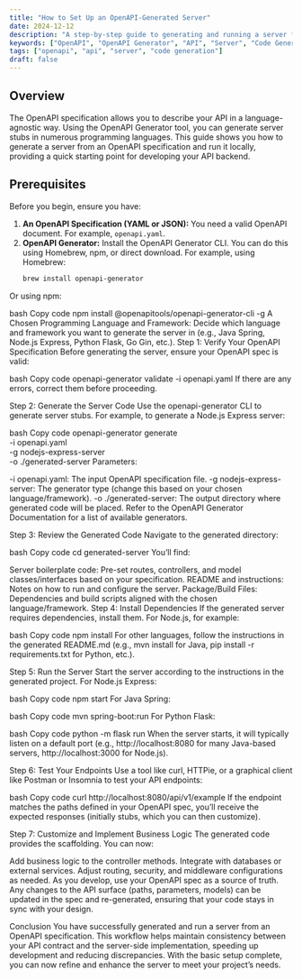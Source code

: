 ```yaml
---
title: "How to Set Up an OpenAPI-Generated Server"
date: 2024-12-12
description: "A step-by-step guide to generating and running a server from an OpenAPI specification using the OpenAPI Generator tool."
keywords: ["OpenAPI", "OpenAPI Generator", "API", "Server", "Code Generation"]
tags: ["openapi", "api", "server", "code generation"]
draft: false
---
```


## Overview

The OpenAPI specification allows you to describe your API in a language-agnostic way. Using the OpenAPI Generator tool, you can generate server stubs in numerous programming languages. This guide shows you how to generate a server from an OpenAPI specification and run it locally, providing a quick starting point for developing your API backend.

## Prerequisites

Before you begin, ensure you have:

1. **An OpenAPI Specification (YAML or JSON):** You need a valid OpenAPI document. For example, `openapi.yaml`.
2. **OpenAPI Generator:** Install the OpenAPI Generator CLI. You can do this using Homebrew, npm, or direct download. For example, using Homebrew:
   ```bash
   brew install openapi-generator

Or using npm:

bash
Copy code
npm install @openapitools/openapi-generator-cli -g
A Chosen Programming Language and Framework: Decide which language and framework you want to generate the server in (e.g., Java Spring, Node.js Express, Python Flask, Go Gin, etc.).
Step 1: Verify Your OpenAPI Specification
Before generating the server, ensure your OpenAPI spec is valid:

bash
Copy code
openapi-generator validate -i openapi.yaml
If there are any errors, correct them before proceeding.

Step 2: Generate the Server Code
Use the openapi-generator CLI to generate server stubs. For example, to generate a Node.js Express server:

bash
Copy code
openapi-generator generate \
-i openapi.yaml \
-g nodejs-express-server \
-o ./generated-server
Parameters:

-i openapi.yaml: The input OpenAPI specification file.
-g nodejs-express-server: The generator type (change this based on your chosen language/framework).
-o ./generated-server: The output directory where generated code will be placed.
Refer to the OpenAPI Generator Documentation for a list of available generators.

Step 3: Review the Generated Code
Navigate to the generated directory:

bash
Copy code
cd generated-server
You’ll find:

Server boilerplate code: Pre-set routes, controllers, and model classes/interfaces based on your specification.
README and instructions: Notes on how to run and configure the server.
Package/Build Files: Dependencies and build scripts aligned with the chosen language/framework.
Step 4: Install Dependencies
If the generated server requires dependencies, install them. For Node.js, for example:

bash
Copy code
npm install
For other languages, follow the instructions in the generated README.md (e.g., mvn install for Java, pip install -r requirements.txt for Python, etc.).

Step 5: Run the Server
Start the server according to the instructions in the generated project. For Node.js Express:

bash
Copy code
npm start
For Java Spring:

bash
Copy code
mvn spring-boot:run
For Python Flask:

bash
Copy code
python -m flask run
When the server starts, it will typically listen on a default port (e.g., http://localhost:8080 for many Java-based servers, http://localhost:3000 for Node.js).

Step 6: Test Your Endpoints
Use a tool like curl, HTTPie, or a graphical client like Postman or Insomnia to test your API endpoints:

bash
Copy code
curl http://localhost:8080/api/v1/example
If the endpoint matches the paths defined in your OpenAPI spec, you’ll receive the expected responses (initially stubs, which you can then customize).

Step 7: Customize and Implement Business Logic
The generated code provides the scaffolding. You can now:

Add business logic to the controller methods.
Integrate with databases or external services.
Adjust routing, security, and middleware configurations as needed.
As you develop, use your OpenAPI spec as a source of truth. Any changes to the API surface (paths, parameters, models) can be updated in the spec and re-generated, ensuring that your code stays in sync with your design.

Conclusion
You have successfully generated and run a server from an OpenAPI specification. This workflow helps maintain consistency between your API contract and the server-side implementation, speeding up development and reducing discrepancies. With the basic setup complete, you can now refine and enhance the server to meet your project’s needs.